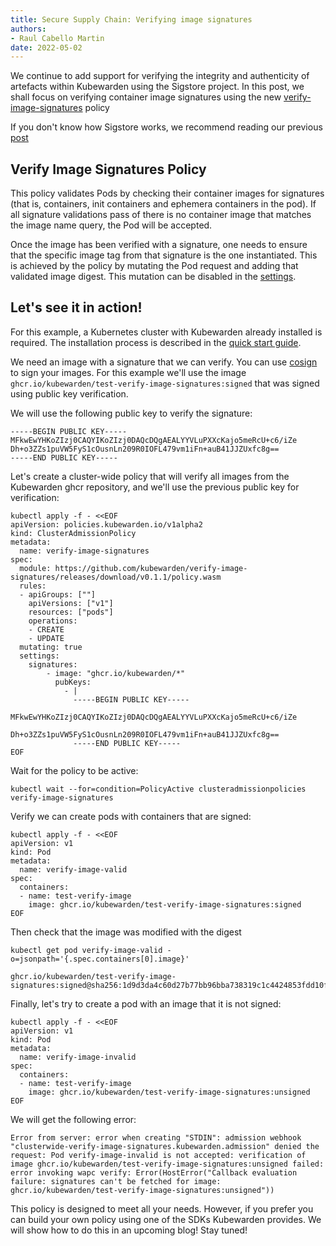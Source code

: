 ```yaml
---
title: Secure Supply Chain: Verifying image signatures
authors:
- Raul Cabello Martin
date: 2022-05-02
---
```


We continue to add support for verifying the integrity and authenticity of artefacts within Kubewarden using the Sigstore project. In this
post, we shall focus on verifying container image signatures using the
new [verify-image-signatures](https://github.com/kubewarden/verify-image-signatures) policy

If you don't know how Sigstore works, we recommend reading our
previous [post](https://www.kubewarden.io/blog/2022/04/securing-kubewarden-policies/)

## Verify Image Signatures Policy

This policy validates Pods by checking their container images for signatures (that is, containers, init containers and 
ephemera containers in the pod). If all signature validations pass of there is no container image that matches the image
name query, the Pod will be accepted.

Once the image has been verified with a signature, one needs to ensure that the specific image tag from that signature 
is the one instantiated. This is achieved by the policy by mutating the Pod request and adding that validated image digest. 
This mutation can be disabled in the [settings](https://github.com/kubewarden/verify-image-signatures#settings).

## Let's see it in action!

For this example, a Kubernetes cluster with Kubewarden already installed is required. The installation process is
described in the [quick start guide](https://docs.kubewarden.io/quick-start.html).

We need an image with a signature that we can verify. You can use [cosign](https://github.com/sigstore/cosign) to sign
your images. For this example we'll use the image
`ghcr.io/kubewarden/test-verify-image-signatures:signed` that was signed using public key verification. 

We will use the following public key to verify the signature:

```
-----BEGIN PUBLIC KEY-----
MFkwEwYHKoZIzj0CAQYIKoZIzj0DAQcDQgAEALYYVLuPXXcKajo5meRcU+c6/iZe
Dh+o3ZZs1puVW5FyS1cOusnLn209R0IOFL479vm1iFn+auB41JJZUxfc8g== 
-----END PUBLIC KEY-----
```

Let's create a cluster-wide policy that will verify all images from the Kubewarden ghcr repository, and
we'll use the previous public key for verification:

```
kubectl apply -f - <<EOF
apiVersion: policies.kubewarden.io/v1alpha2
kind: ClusterAdmissionPolicy
metadata:
  name: verify-image-signatures
spec:
  module: https://github.com/kubewarden/verify-image-signatures/releases/download/v0.1.1/policy.wasm
  rules:
  - apiGroups: [""]
    apiVersions: ["v1"]
    resources: ["pods"]
    operations:
    - CREATE
    - UPDATE
  mutating: true
  settings:
    signatures:
        - image: "ghcr.io/kubewarden/*"
          pubKeys:
            - |
              -----BEGIN PUBLIC KEY-----
              MFkwEwYHKoZIzj0CAQYIKoZIzj0DAQcDQgAEALYYVLuPXXcKajo5meRcU+c6/iZe
              Dh+o3ZZs1puVW5FyS1cOusnLn209R0IOFL479vm1iFn+auB41JJZUxfc8g==
              -----END PUBLIC KEY-----
EOF
````

Wait for the policy to be active:

```
kubectl wait --for=condition=PolicyActive clusteradmissionpolicies verify-image-signatures
```

Verify we can create pods with containers that are signed:

```
kubectl apply -f - <<EOF
apiVersion: v1
kind: Pod
metadata:
  name: verify-image-valid
spec:
  containers:
  - name: test-verify-image
    image: ghcr.io/kubewarden/test-verify-image-signatures:signed
EOF
```

Then check that the image was modified with the digest

```
kubectl get pod verify-image-valid -o=jsonpath='{.spec.containers[0].image}'
```

```
ghcr.io/kubewarden/test-verify-image-signatures:signed@sha256:1d9d3da4c60d27b77bb96bba738319c1c4424853fdd10f65982f9f2ca2422a72
```

Finally, let's try to create a pod with an image that it is not signed:

```
kubectl apply -f - <<EOF
apiVersion: v1
kind: Pod
metadata:
  name: verify-image-invalid
spec:
  containers:
  - name: test-verify-image
    image: ghcr.io/kubewarden/test-verify-image-signatures:unsigned
EOF
```

We will get the following error:

```
Error from server: error when creating "STDIN": admission webhook "clusterwide-verify-image-signatures.kubewarden.admission" denied the request: Pod verify-image-invalid is not accepted: verification of image ghcr.io/kubewarden/test-verify-image-signatures:unsigned failed: error invoking wapc verify: Error(HostError("Callback evaluation failure: signatures can't be fetched for image: ghcr.io/kubewarden/test-verify-image-signatures:unsigned"))
```

This policy is designed to meet all your needs. However, if you prefer you can build your own policy using one of the SDKs Kubewarden
provides. We will show how to do this in an upcoming blog! Stay tuned!
